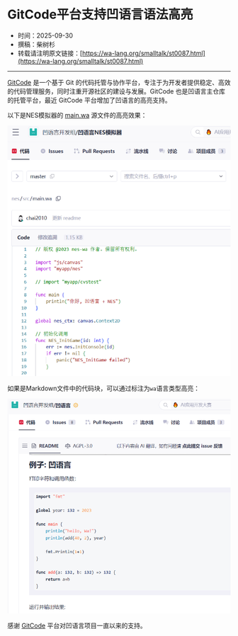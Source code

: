 # GitCode平台支持凹语言语法高亮

- 时间：2025-09-30
- 撰稿：柴树杉
- 转载请注明原文链接：[https://wa-lang.org/smalltalk/st0087.html](https://wa-lang.org/smalltalk/st0087.html)

---

[GitCode](https://gitcode.com) 是一个基于 Git 的代码托管与协作平台，专注于为开发者提供稳定、高效的代码管理服务，同时注重开源社区的建设与发展。GitCode 也是凹语言主仓库的托管平台，最近 GitCode 平台增加了凹语言的高亮支持。

以下是NES模拟器的 [main.wa](https://gitcode.com/wa-lang/nes/blob/master/src/main.wa) 源文件的高亮效果：

![](/st0087-01.png)

如果是Markdown文件中的代码块，可以通过标注为`wa`语言类型高亮：

![](/st0087-02.png)

感谢 [GitCode](https://gitcode.com) 平台对凹语言项目一直以来的支持。

